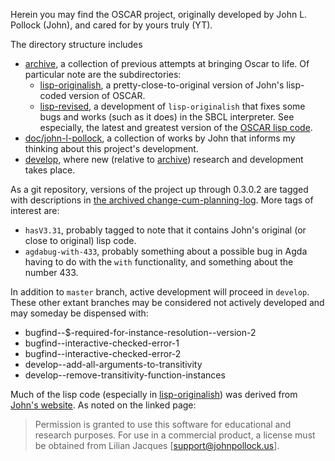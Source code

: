 Herein you may find the OSCAR project, originally developed by John L. Pollock (John), and cared for by yours truly (YT).

The directory structure includes

- [archive](archive), a collection of previous attempts at bringing Oscar to life. Of particular note are the subdirectories:
  - [lisp-originalish](archive/lisp-originalish), a pretty-close-to-original version of John's lisp-coded version of OSCAR.
  - [lisp-revised](archive/lisp-revised), a development of `lisp-originalish` that fixes some bugs and works (such as it does) in the SBCL interpreter. See especially, the latest and greatest version of the [OSCAR lisp code](archive/lisp-revised/monolithic-oscar.lisp).
- [doc/john-l-pollock](doc/john-l-pollock), a collection of works by John that informs my thinking about this project's development.
- [develop](develop), where new (relative to [archive](archive)) research and development takes place.

As a git repository, versions of the project up through 0.3.0.2 are tagged with descriptions in [the archived change-cum-planning-log](archive/doc/HISTORY-and-TODO). More tags of interest are:

- `hasV3.31`, probably tagged to note that it contains John's original (or close to original) lisp code.
- `agdabug-with-433`, probably something about a possible bug in Agda having to do with the `with` functionality, and something about the number 433.

In addition to `master` branch, active development will proceed in `develop`. These other extant branches may be considered not actively developed and may someday be dispensed with:

- bugfind--$-required-for-instance-resolution--version-2
- bugfind--interactive-checked-error-1
- bugfind--interactive-checked-error-2
- develop--add-all-arguments-to-transitivity
- develop--remove-transitivity-function-instances

Much of the lisp code (especially in [lisp-originalish](archive/lisp-originalish)) was derived from [John's website](http://johnpollock.us/ftp/OSCAR-web-page/oscar.html). As noted on the linked page:

> Permission is granted to use this software for educational and research purposes. For use in a commercial product, a license must be obtained from Lilian Jacques [support@johnpollock.us].
